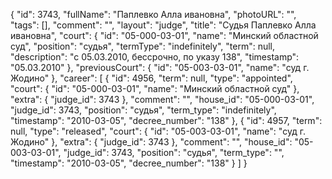 {
    "id": 3743,
    "fullName": "Паплевко Алла ивановна",
    "photoURL": "",
    "tags": [],
    "comment": "",
    "layout": "judge",
    "title": "Судья Паплевко Алла ивановна",
    "court": {
        "id": "05-000-03-01",
        "name": "Минский областной суд",
        "position": "судья",
        "termType": "indefinitely",
        "term": null,
        "description": "c 05.03.2010, бессрочно, по указу 138",
        "timestamp": "05.03.2010"
    },
    "previousCourt": {
        "id": "05-003-03-01",
        "name": "суд г. Жодино"
    },
    "career": [
        {
            "id": 4956,
            "term": null,
            "type": "appointed",
            "court": {
                "id": "05-000-03-01",
                "name": "Минский областной суд"
            },
            "extra": {
                "judge_id": 3743
            },
            "comment": "",
            "house_id": "05-000-03-01",
            "judge_id": 3743,
            "position": "судья",
            "term_type": "indefinitely",
            "timestamp": "2010-03-05",
            "decree_number": "138"
        },
        {
            "id": 4957,
            "term": null,
            "type": "released",
            "court": {
                "id": "05-003-03-01",
                "name": "суд г. Жодино"
            },
            "extra": {
                "judge_id": 3743
            },
            "comment": "",
            "house_id": "05-003-03-01",
            "judge_id": 3743,
            "position": "судья",
            "term_type": "",
            "timestamp": "2010-03-05",
            "decree_number": "138"
        }
    ]
}